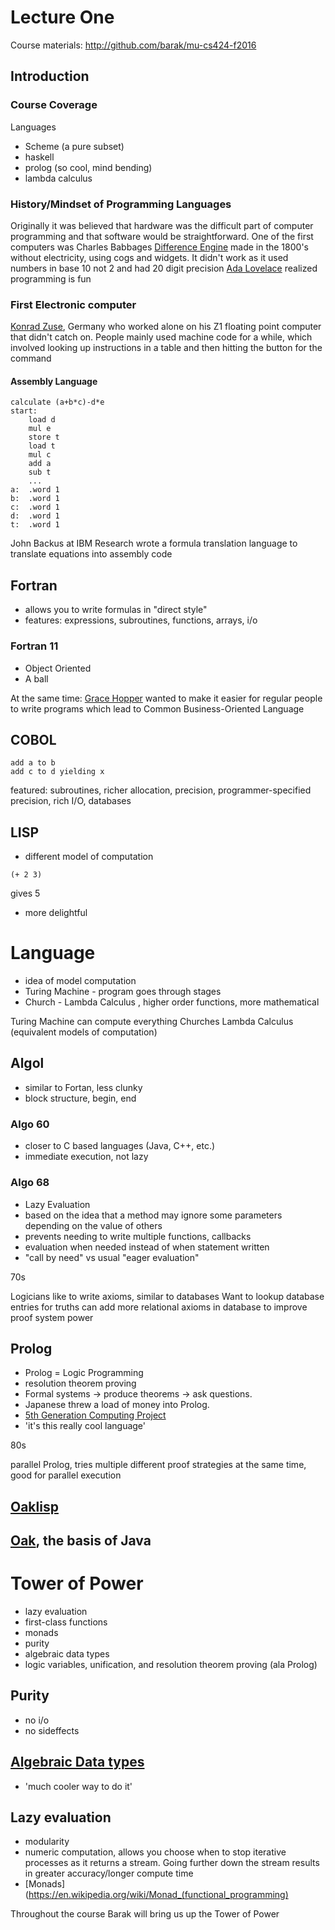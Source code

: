 # Lecture One

Course materials: http://github.com/barak/mu-cs424-f2016

## Introduction

### Course Coverage

Languages
* Scheme (a pure subset)
* haskell
* prolog (so cool, mind bending)
* lambda calculus

### History/Mindset of Programming Languages

Originally it was believed that hardware was the difficult part of computer programming and that software would be straightforward.
One of the first computers was Charles Babbages [Difference Engine](http://www.computerhistory.org/babbage/engines/) made in the 1800's without electricity, using cogs and widgets. It didn't work as it used numbers in base 10 not 2 and had 20 digit precision
[Ada Lovelace](https://en.wikipedia.org/wiki/Ada_Lovelace) realized programming is fun

### First Electronic computer
[Konrad Zuse](https://en.wikipedia.org/wiki/Konrad_Zuse), Germany who worked alone on his Z1 floating point computer that didn't catch on.
People mainly used machine code for a while, which involved looking up instructions in a table and then hitting the button for the command
#### Assembly Language
````
calculate (a+b*c)-d*e
start:
	load d
	mul e
	store t
	load t
	mul c
	add a
	sub t
	...
a:	.word 1
b:	.word 1
c:	.word 1
d:	.word 1
t:	.word 1
````

John Backus at IBM Research wrote a formula translation language to translate equations into assembly code

## Fortran
* allows you to write formulas in "direct style"
* features: expressions, subroutines, functions, arrays, i/o

### Fortran 11
* Object Oriented
* A ball

At the same time:
[Grace Hopper](https://en.wikipedia.org/wiki/Grace_Hopper) wanted to make it easier for regular people to write programs which lead to Common Business-Oriented Language

## COBOL
````
add a to b
add c to d yielding x
````
featured: subroutines, richer allocation, precision, programmer-specified precision, rich I/O, databases

## LISP
* different model of computation
````
(+ 2 3)
````
gives 5
* more delightful

# Language
* idea of model computation
* Turing Machine - program goes through stages
* Church - Lambda Calculus , higher order functions, more mathematical

Turing Machine can compute everything Churches Lambda Calculus (equivalent models of computation)

## Algol
* similar to Fortan, less clunky
* block structure, begin, end

### Algo 60
* closer to C based languages (Java, C++, etc.)
* immediate execution, not lazy

### Algo 68
* Lazy Evaluation
* based on the idea that a method may ignore some parameters depending on the value of others
* prevents needing to write multiple functions, callbacks
* evaluation when needed instead of when statement written
* "call by need" vs usual "eager evaluation"

70s

Logicians like to write axioms, similar to databases
Want to lookup database entries for truths
can add more relational axioms in database to improve proof system power

## Prolog
* Prolog = Logic Programming
* resolution theorem proving
* Formal systems -> produce theorems -> ask questions.
* Japanese threw a load of money into Prolog.
* [5th Generation Computing Project](https://en.wikipedia.org/wiki/Fifth_generation_computer)
* 'it's this really cool language'

80s

parallel Prolog, tries multiple different proof strategies at the same time, good for parallel execution

## [Oaklisp](https://github.com/barak/oaklisp)

## <a href="https://en.wikipedia.org/wiki/Oak_(programming_language)">Oak</a>, the basis of Java

# Tower of Power
* lazy evaluation
* first-class functions
* monads
* purity
* algebraic data types
* logic variables, unification, and resolution theorem proving (ala Prolog)


## Purity
* no i/o
* no sideffects

## [Algebraic Data types](https://en.wikipedia.org/wiki/Algebraic_data_type)
* 'much cooler way to do it'

## Lazy evaluation
* modularity
* numeric computation, allows you choose when to stop iterative processes as it returns a stream. Going further down the stream results in greater accuracy/longer compute time
* [Monads](https://en.wikipedia.org/wiki/Monad_(functional_programming)

Throughout the course Barak will bring us up the Tower of Power
